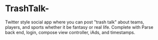 # TrashTalk-
Twitter style social app where you can post "trash talk" about teams, players, and sports whether it be fantasy or real life.  Complete with Parse back end, login, compose view controller, iAds, and timestamps.
